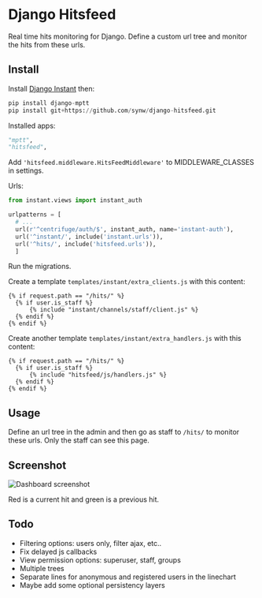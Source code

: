 Django Hitsfeed
===============

Real time hits monitoring for Django. Define a custom url tree and monitor the hits from these urls.

Install
-------

Install [Django Instant](http://django-instant.readthedocs.io/en/latest/src/install.html) then:

  ```python
pip install django-mptt
pip install git+https://github.com/synw/django-hitsfeed.git
  ```

Installed apps:

  ```python
"mptt",
"hitsfeed",
  ```

Add ``'hitsfeed.middleware.HitsFeedMiddleware'`` to MIDDLEWARE_CLASSES in settings.

Urls:

  ```python
from instant.views import instant_auth

urlpatterns = [
	# ...
    url(r'^centrifuge/auth/$', instant_auth, name='instant-auth'),
    url('^instant/', include('instant.urls')),
    url('^hits/', include('hitsfeed.urls')),
    ]
  ```

Run the migrations.

Create a template ``templates/instant/extra_clients.js`` with this content:

  ```django
{% if request.path == "/hits/" %}
	{% if user.is_staff %}
		{% include "instant/channels/staff/client.js" %}
	{% endif %}
{% endif %}
  ```
Create another template ``templates/instant/extra_handlers.js`` with this content:

  ```django
{% if request.path == "/hits/" %}
	{% if user.is_staff %}
		{% include "hitsfeed/js/handlers.js" %}
	{% endif %}
{% endif %}
  ```

Usage
-----

Define an url tree in the admin and then go as staff to ``/hits/`` to monitor these urls. Only the staff can see this
page.

Screenshot
----------

![Dashboard screenshot](https://raw.githubusercontent.com/synw/django-hitsfeed/master/doc/img/screenshot.png)

Red is a current hit and green is a previous hit.

Todo
----

- Filtering options: users only, filter ajax, etc..
- Fix delayed js callbacks
- View permission options: superuser, staff, groups
- Multiple trees
- Separate lines for anonymous and registered users in the linechart
- Maybe add some optional persistency layers
